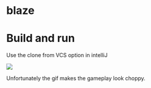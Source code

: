 # blaze

# Build and run

Use the clone from VCS option in intelliJ

![](blah.gif)

Unfortunately the gif makes the gameplay look choppy.
